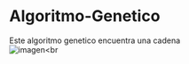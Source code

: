 # Algoritmo-Genetico
Este algoritmo genetico encuentra una cadena<br>
![imagen](https://github.com/taniadah/Algoritmo-Genetico/blob/main/AlgoritmoG.gif)<br 
